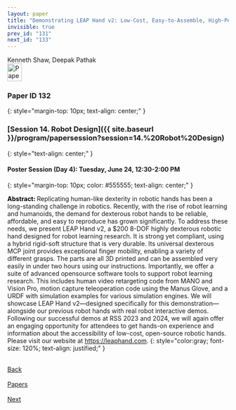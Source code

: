 ```yaml
---
layout: paper
title: "Demonstrating LEAP Hand v2: Low-Cost, Easy-to-Assemble, High-Performance Hand for Robot Learning"
invisible: true
prev_id: "131"
next_id: "133"
---
```

<div class="paper-authors">
  <div class="paper-author-box">
    <div class="paper-author-name">Kenneth Shaw, Deepak Pathak</div>
    <div class="paper-author-uni"></div>
  </div>
</div>

<div class="paper-pdf">
  <div>
    <a href="https://www.roboticsproceedings.org/rss21/p132.pdf" title="Download PDF" target="_blank">
      <img src="{{ site.baseurl }}/images/paper_link_cardinal_red.png" alt="Paper PDF" width="33" height="40" />
    </a>
  </div>
</div>

### Paper ID 132
{: style="margin-top: 10px; text-align: center;" }

### [Session 14. Robot Design]({{ site.baseurl }}/program/papersession?session=14.%20Robot%20Design)
{: style="text-align: center;" }

#### Poster Session (Day 4): Tuesday, June 24, 12:30-2:00 PM
{: style="margin-top: 10px; color: #555555; text-align: center;" }

<b style="color: black;">Abstract: </b>Replicating human-like dexterity in robotic hands has been a long-standing challenge in robotics. Recently, with the rise of robot learning and humanoids, the demand for dexterous robot hands to be reliable, affordable, and easy to reproduce has grown significantly. To address these needs, we present LEAP Hand v2, a $200 8-DOF highly dexterous robotic hand designed for robot learning research. It is strong yet compliant, using a hybrid rigid-soft structure that is very durable. Its universal dexterous MCP joint provides exceptional finger mobility, enabling a variety of different grasps. The parts are all 3D printed and can be assembled very easily in under two hours using our instructions. Importantly, we offer a suite of advanced opensource software tools to support robot learning research. This includes human video retargeting code from MANO and Vision Pro, motion capture teleoperation code using the Manus Glove, and a URDF with simulation examples for various simulation engines. We will showcase LEAP Hand v2—designed specifically for this demonstration—alongside our previous robot hands with real robot interactive demos. Following our successful demos at RSS 2023 and 2024, we will again offer an engaging opportunity for attendees to get hands-on experience and information about the accessibility of low-cost, open-source robotic hands. Please visit our website at https://leaphand.com.
{: style="color:gray; font-size: 120%; text-align: justified;" }

<div class="paper-menu">
  <div class="paper-menu-inner">
    <a href="{{ site.baseurl }}/program/papers/131/" title="Previous Paper">
            <div class="paper-menu-icon">
                <i class="fas fa-arrow-left"></i><br>
                <span class="paper-menu-label">Back</span>
            </div>
        </a>
    <a href="{{ site.baseurl }}/program/papers" title="All Papers">
      <div class="paper-menu-icon">
        <i class="fas fa-list"></i><br>
        <span class="paper-menu-label">Papers</span>
      </div>
    </a>
    <a href="{{ site.baseurl }}/program/papers/133/" title="Next Paper">
            <div class="paper-menu-icon">
                <i class="fas fa-arrow-right"></i><br>
                <span class="paper-menu-label">Next</span>
            </div>
        </a>
  </div>
</div>
